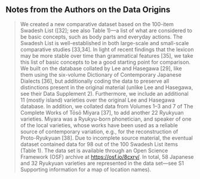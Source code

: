 ## Notes from the Authors on the Data Origins

> We created a new comparative dataset based on the 100-item Swadesh List ([32]; see also Table 1)—a list of what are considered to be basic concepts, such as body parts and everyday actions. The Swadesh List is well-established in both large-scale and small-scale comparative studies [33,34]. In light of recent findings that the lexicon may be more stable over time than grammatical features [35], we take this list of basic concepts to be a good starting point for comparison. We built on the database collated by Lee and Hasegawa [29], like them using the six-volume Dictionary of Contemporary Japanese Dialects [36], but additionally coding the data to preserve all distinctions present in the original material (unlike Lee and Hasegawa, see their Data Supplement 2). Furthermore, we include an additional 11 (mostly island) varieties over the original Lee and Hasegawa database. In addition, we collated data from Volumes 1–3 and 7 of The Complete Works of Tōsō Miyara [37], to add another 22 Ryukyuan varieties. Miyara was a Ryukyu-born phonetician, and speaker of one of the local varieties, whose works have been used as a reliable source of contemporary variation, e.g., for the reconstruction of Proto-Ryukyuan [38]. Due to incomplete source material, the eventual dataset contained data for 98 out of the 100 Swadesh List items (Table 1). The data set is available through an Open Science Framework (OSF) archive at https://osf.io/8cxry/. In total, 58 Japanese and 32 Ryukyuan varieties are represented in the data set—see S1 Supporting information for a map of location names).
